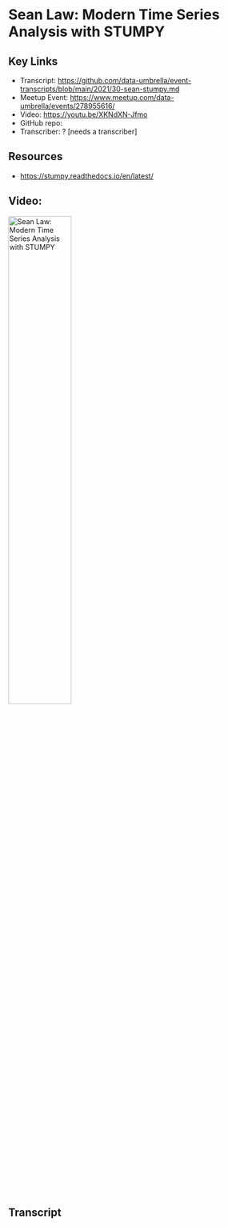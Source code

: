 # Sean Law: Modern Time Series Analysis with STUMPY

## Key Links
- Transcript:  https://github.com/data-umbrella/event-transcripts/blob/main/2021/30-sean-stumpy.md
- Meetup Event:  https://www.meetup.com/data-umbrella/events/278955616/
- Video:  https://youtu.be/XKNdXN-Jfmo
- GitHub repo: 
- Transcriber:  ? [needs a transcriber]

## Resources
- https://stumpy.readthedocs.io/en/latest/


## Video:

<a href="http://www.youtube.com/watch?feature=player_embedded&v=XKNdXN-Jfmo" target="_blank"><img src="http://img.youtube.com/vi/XKNdXN-Jfmo/0.jpg" 
alt="Sean Law: Modern Time Series Analysis with STUMPY" width="50%" /></a>

## Transcript
